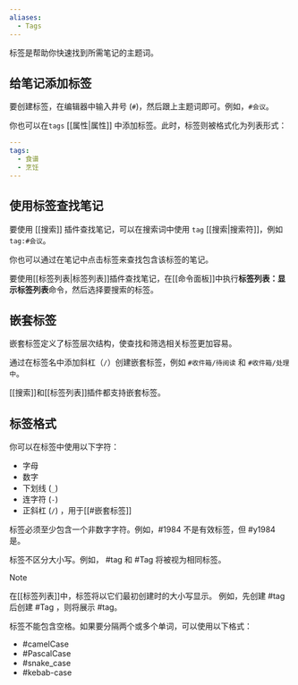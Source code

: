 ```yaml
---
aliases:
  - Tags
---
```


标签是帮助你快速找到所需笔记的主题词。

## 给笔记添加标签

要创建标签，在编辑器中输入井号 (`#`)，然后跟上主题词即可。例如，`#会议`。

你也可以在`tags` [[属性|属性]] 中添加标签。此时，标签则被格式化为列表形式：

```yaml
---
tags:
  - 食谱
  - 烹饪
---
```

## 使用标签查找笔记

要使用 [[搜索]] 插件查找笔记，可以在搜索词中使用 `tag` [[搜索|搜索符]]，例如 `tag:#会议`。

你也可以通过在笔记中点击标签来查找包含该标签的笔记。

要使用[[标签列表|标签列表]]插件查找笔记，在[[命令面板]]中执行**标签列表：显示标签列表**命令，然后选择要搜索的标签。

## 嵌套标签

嵌套标签定义了标签层次结构，使查找和筛选相关标签更加容易。

通过在标签名中添加斜杠（`/`）创建嵌套标签，例如 `#收件箱/待阅读` 和 `#收件箱/处理中`。

[[搜索]]和[[标签列表]]插件都支持嵌套标签。

## 标签格式

你可以在标签中使用以下字符：

- 字母
- 数字
- 下划线 (`_`)
- 连字符 (`-`)
- 正斜杠 (`/`) ，用于[[#嵌套标签]]

标签必须至少包含一个非数字字符。例如，#1984 不是有效标签，但 #y1984 是。

标签不区分大小写。例如， #tag 和 #Tag 将被视为相同标签。

> [!note] 
> 在[[标签列表]]中，标签将以它们最初创建时的大小写显示。
> 例如，先创建 #tag 后创建 #Tag ，则将展示 #tag。

标签不能包含空格。如果要分隔两个或多个单词，可以使用以下格式：

- #camelCase
- #PascalCase
- #snake_case
- #kebab-case
